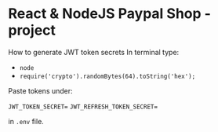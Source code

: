 # React & NodeJS Paypal Shop - project

How to generate JWT token secrets
In terminal type:

- `node`
- `require('crypto').randomBytes(64).toString('hex');`

Paste tokens under:

`JWT_TOKEN_SECRET=`
`JWT_REFRESH_TOKEN_SECRET=`

in `.env` file.

